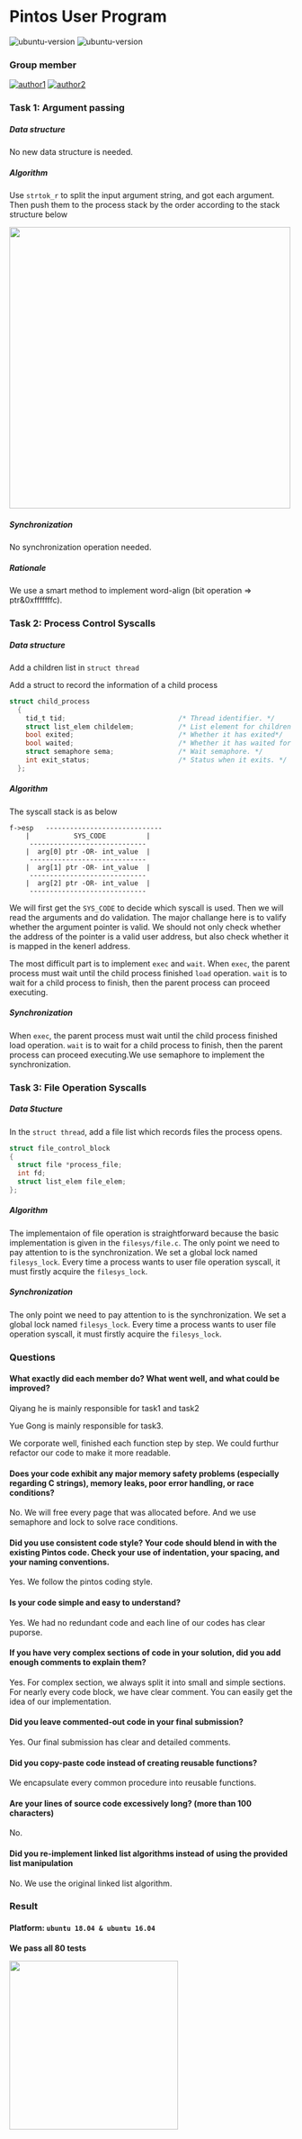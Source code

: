 # Pintos User Program

![ubuntu-version](https://img.shields.io/badge/ubuntu-18.04-yellow.svg) ![ubuntu-version](https://img.shields.io/badge/ubuntu-16.04-green.svg) 

### Group member

[![author1](https://img.shields.io/badge/Author-Qiyang%20He-orange.svg)](https://github.com/1756500824)
[![author2](https://img.shields.io/badge/Author-Yue%20Gong-blue.svg)](https://github.com/snowgy)

### Task 1: Argument passing

##### Data structure

No new data structure is needed.

##### Algorithm 

Use `strtok_r` to split the input argument string, and got each argument. Then push them to the process stack by the order according to the stack structure below

<img src="http://ww1.sinaimg.cn/large/74c2bf2dgy1g37mm9rcs3j20o40f40vf.jpg" width="500px"/>

##### Synchronization

No synchronization operation needed.

##### Rationale

We use a smart method to implement word-align (bit operation => ptr&0xfffffffc).

### Task 2: Process Control Syscalls

##### Data structure

Add a children list in `struct thread`

Add a struct to record the information of a child process

```c
struct child_process
  {
    tid_t tid;                            /* Thread identifier. */
    struct list_elem childelem;           /* List element for children list. */
    bool exited;                          /* Whether it has exited*/
    bool waited;                          /* Whether it has waited for some child. */
    struct semaphore sema;                /* Wait semaphore. */
    int exit_status;                      /* Status when it exits. */
  };
```

##### Algorithm

The syscall stack is as below

```
f->esp   -----------------------------
	|           SYS_CODE          |
 	 -----------------------------
	|  arg[0] ptr -OR- int_value  |
 	 -----------------------------
	|  arg[1] ptr -OR- int_value  |
	 -----------------------------
	|  arg[2] ptr -OR- int_value  |
	 -----------------------------
```

We will first get the `SYS_CODE` to decide which syscall is used. Then we will read the arguments and do validation. The major challange here is to valify whether the argument pointer is valid. We should not only check whether the address of the pointer is a valid user address, but also check whether it is mapped in the kenerl address.

The most difficult part is to implement `exec` and `wait`. When `exec`, the parent process must wait until the child process finished `load` operation. `wait` is to wait for a child process to finish, then the parent process can proceed executing.

##### Synchronization

When `exec`, the parent process must wait until the child process finished load operation. `wait` is to wait for a child process to finish, then the parent process can proceed executing.We use semaphore to implement the synchronization.

### Task 3: File Operation Syscalls

##### Data Stucture

In the `struct thread`, add a file list which records files the process opens.

```c
struct file_control_block
{
  struct file *process_file;
  int fd;
  struct list_elem file_elem;
};
```

##### Algorithm

The implementaion of file operation is straightforward because the basic implementation is given in the `filesys/file.c`. The only point we need to pay attention to is the synchronization. We set a global lock named `filesys_lock`. Every time a process wants to user file operation syscall, it must firstly acquire the `filesys_lock`.

##### Synchronization

The only point we need to pay attention to is the synchronization. We set a global lock named `filesys_lock`. Every time a process wants to user file operation syscall, it must firstly acquire the `filesys_lock`.

### Questions

#### What exactly did each member do? What went well, and what could be improved? 

Qiyang he is mainly responsible for task1 and task2

Yue Gong is mainly responsible for task3.

We corporate well, finished each function step by step. We could furthur refactor our code to make it more readable. 

#### Does your code exhibit any major memory safety problems (especially regarding C strings), memory leaks, poor error handling, or race conditions? 

No. We will free every page that was allocated before. And we use semaphore and lock to solve race conditions.

#### Did you use consistent code style? Your code should blend in with the existing Pintos code. Check your use of indentation, your spacing, and your naming conventions. 

Yes. We follow the pintos coding style.

#### Is your code simple and easy to understand? 

Yes. We had no redundant code and each line of our codes has clear puporse.

#### If you have very complex sections of code in your solution, did you add enough comments to explain them? 

Yes. For complex section, we always split it into small and simple sections. For nearly every code block, we have clear comment. You can easily get the idea of our implementation.

#### Did you leave commented-out code in your final submission? 

Yes. Our final submission has clear and detailed comments.

#### Did you copy-paste code instead of creating reusable functions? 

We encapsulate every common procedure into reusable functions.

#### Are your lines of source code excessively long? (more than 100 characters) 

No.

#### Did you re-implement linked list algorithms instead of using the provided list manipulation

No. We use the original linked list algorithm.

### Result

#### Platform: `ubuntu 18.04 & ubuntu 16.04`

**We pass all 80 tests**

<img src="https://ws1.sinaimg.cn/mw690/74c2bf2dgy1g37mznu0knj209j0nomx6.jpg" width="300px"/>
